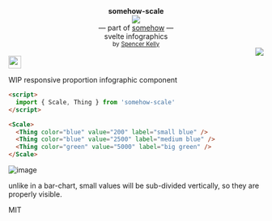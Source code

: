 <div align="center">
  <div><b>somehow-scale</b></div>
  <img src="https://user-images.githubusercontent.com/399657/68222691-6597f180-ffb9-11e9-8a32-a7f38aa8bded.png"/>
  <div>— part of <a href="https://github.com/spencermountain/somehow">somehow</a> —</div>
  <div>svelte infographics</div>
  <div align="center">
    <sub>
      by
      <a href="https://spencermounta.in/">Spencer Kelly</a> 
    </sub>
  </div>
</div>
<div align="right">
  <a href="https://npmjs.org/package/somehow-scale">
    <img src="https://img.shields.io/npm/v/somehow-scale.svg?style=flat-square" />
  </a>
</div>
<img height="25px" src="https://user-images.githubusercontent.com/399657/68221862-17ceb980-ffb8-11e9-87d4-7b30b6488f16.png"/>

WIP responsive proportion infographic component

```html
<script>
  import { Scale, Thing } from 'somehow-scale'
</script>

<Scale>
  <Thing color="blue" value="200" label="small blue" />
  <Thing color="blue" value="2500" label="medium blue" />
  <Thing color="green" value="5000" label="big green" />
</Scale>
```

![image](https://user-images.githubusercontent.com/399657/93920751-99692c00-fcdd-11ea-9683-fbe47dbe6d54.png)

unlike in a bar-chart, small values will be sub-divided vertically, so they are properly visible.

MIT
